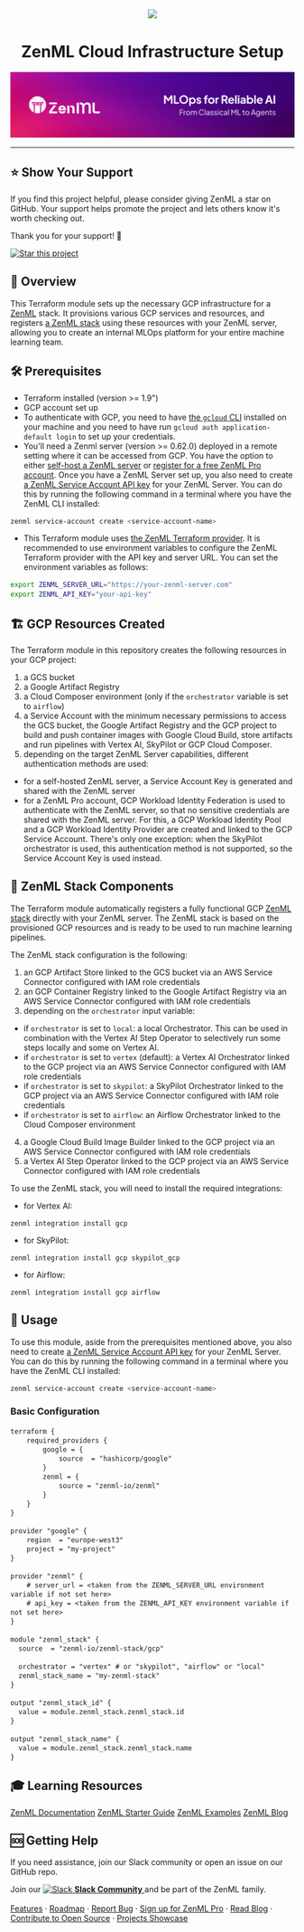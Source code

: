 <div align="center">
  <img referrerpolicy="no-referrer-when-downgrade" src="https://static.scarf.sh/a.png?x-pxid=0fcbab94-8fbe-4a38-93e8-c2348450a42e" />
  <h1 align="center">ZenML Cloud Infrastructure Setup</h1>
</div>

<div align="center">
  <a href="https://zenml.io">
    <img alt="ZenML Logo" src="https://raw.githubusercontent.com/zenml-io/zenml/main/docs/book/.gitbook/assets/header.png" alt="ZenML Logo">
  </a>
  <br />
</div>

---

## ⭐️ Show Your Support

If you find this project helpful, please consider giving ZenML a star on GitHub. Your support helps promote the project and lets others know it's worth checking out.

Thank you for your support! 🌟

[![Star this project](https://img.shields.io/github/stars/zenml-io/zenml?style=social)](https://github.com/zenml-io/zenml/stargazers)

## 🚀 Overview

This Terraform module sets up the necessary GCP infrastructure for a [ZenML](https://zenml.io) stack. It provisions various GCP services and resources, and registers [a ZenML stack](https://docs.zenml.io/user-guide/production-guide/understand-stacks) using these resources with your ZenML server, allowing you to create an internal MLOps platform for your entire machine learning team.

## 🛠 Prerequisites

- Terraform installed (version >= 1.9")
- GCP account set up
- To authenticate with GCP, you need to have [the `gcloud` CLI](https://cloud.google.com/sdk/gcloud)
installed on your machine and you need to have run `gcloud auth application-default login`
to set up your credentials.
- You'll need a Zenml server (version >= 0.62.0) deployed in a remote setting where it can be accessed from GCP. You have the option to either [self-host a ZenML server](https://docs.zenml.io/getting-started/deploying-zenml) or [register for a free ZenML Pro account](https://cloud.zenml.io/signup). Once you have a ZenML Server set up, you also need to create [a ZenML Service Account API key](https://docs.zenml.io/how-to/connecting-to-zenml/connect-with-a-service-account) for your ZenML Server. You can do this by running the following command in a terminal where you have the ZenML CLI installed:

```bash
zenml service-account create <service-account-name>
```

- This Terraform module uses [the ZenML Terraform provider](https://registry.terraform.io/providers/zenml-io/zenml/latest/docs). It is recommended to use environment variables to configure the ZenML Terraform provider with the API key and server URL. You can set the environment variables as follows:

```bash
export ZENML_SERVER_URL="https://your-zenml-server.com"
export ZENML_API_KEY="your-api-key"
```


## 🏗 GCP Resources Created

The Terraform module in this repository creates the following resources in your GCP project:

1. a GCS bucket
2. a Google Artifact Registry
3. a Cloud Composer environment (only if the `orchestrator` variable is set to `airflow`)
4. a Service Account with the minimum necessary permissions to access the GCS bucket, the Google Artifact Registry and the GCP project to build and push container images with Google Cloud Build, store artifacts and run pipelines with Vertex AI, SkyPilot or GCP Cloud Composer.
5. depending on the target ZenML Server capabilities, different authentication methods are used:
  * for a self-hosted ZenML server, a Service Account Key is generated and shared with the ZenML server
  * for a ZenML Pro account, GCP Workload Identity Federation is used to authenticate with the ZenML server, so that no sensitive credentials are shared with the ZenML server. For this, a GCP Workload Identity Pool and a GCP Workload Identity Provider are created and linked to the GCP Service Account. There's only one exception: when the SkyPilot orchestrator is used, this authentication method is not supported, so the Service Account Key is used instead.

## 🧩 ZenML Stack Components

The Terraform module automatically registers a fully functional GCP [ZenML stack](https://docs.zenml.io/user-guide/production-guide/understand-stacks) directly with your ZenML server. The ZenML stack is based on the provisioned GCP resources and is ready to be used to run machine learning pipelines.

The ZenML stack configuration is the following:

1. an GCP Artifact Store linked to the GCS bucket via an AWS Service Connector configured with IAM role credentials
2. an GCP Container Registry linked to the Google Artifact Registry via an AWS Service Connector configured with IAM role credentials
3. depending on the `orchestrator` input variable:
  * if `orchestrator` is set to `local`: a local Orchestrator. This can be used in combination with the Vertex AI Step Operator to selectively run some steps locally and some on Vertex AI.
  * if `orchestrator` is set to `vertex` (default): a Vertex AI Orchestrator linked to the GCP project via an AWS Service Connector configured with IAM role credentials
  * if `orchestrator` is set to `skypilot`: a SkyPilot Orchestrator linked to the GCP project via an AWS Service Connector configured with IAM role credentials
  * if `orchestrator` is set to `airflow`: an Airflow Orchestrator linked to the Cloud Composer environment
4. a Google Cloud Build Image Builder linked to the GCP project via an AWS Service Connector configured with IAM role credentials
5. a Vertex AI Step Operator linked to the GCP project via an AWS Service Connector configured with IAM role credentials

To use the ZenML stack, you will need to install the required integrations:

* for Vertex AI:

```shell
zenml integration install gcp
```

* for SkyPilot:

```shell
zenml integration install gcp skypilot_gcp
```

* for Airflow:

```shell
zenml integration install gcp airflow
```


## 🚀 Usage

To use this module, aside from the prerequisites mentioned above, you also need to create [a ZenML Service Account API key](https://docs.zenml.io/how-to/connecting-to-zenml/connect-with-a-service-account) for your ZenML Server. You can do this by running the following command in a terminal where you have the ZenML CLI installed:

```bash
zenml service-account create <service-account-name>
```

### Basic Configuration

```hcl
terraform {
    required_providers {
        google = {
            source  = "hashicorp/google"
        }
        zenml = {
            source = "zenml-io/zenml"
        }
    }
}

provider "google" {
    region  = "europe-west3"
    project = "my-project"
}

provider "zenml" {
    # server_url = <taken from the ZENML_SERVER_URL environment variable if not set here>
    # api_key = <taken from the ZENML_API_KEY environment variable if not set here>
}

module "zenml_stack" {
  source  = "zenml-io/zenml-stack/gcp"

  orchestrator = "vertex" # or "skypilot", "airflow" or "local"
  zenml_stack_name = "my-zenml-stack"
}

output "zenml_stack_id" {
  value = module.zenml_stack.zenml_stack.id
}

output "zenml_stack_name" {
  value = module.zenml_stack.zenml_stack.name
}
```

## 🎓 Learning Resources

[ZenML Documentation](https://docs.zenml.io/)
[ZenML Starter Guide](https://docs.zenml.io/user-guide/starter-guide)
[ZenML Examples](https://github.com/zenml-io/zenml/tree/main/examples)
[ZenML Blog](https://www.zenml.io/blog)

## 🆘 Getting Help
If you need assistance, join our Slack community or open an issue on our GitHub repo.


<div>
<p align="left">
    <div align="left">
      Join our <a href="https://zenml.io/slack" target="_blank">
      <img width="18" src="https://cdn3.iconfinder.com/data/icons/logos-and-brands-adobe/512/306_Slack-512.png" alt="Slack"/>
    <b>Slack Community</b> </a> and be part of the ZenML family.
    </div>
    <br />
    <a href="https://zenml.io/features">Features</a>
    ·
    <a href="https://zenml.io/roadmap">Roadmap</a>
    ·
    <a href="https://github.com/zenml-io/zenml/issues">Report Bug</a>
    ·
    <a href="https://zenml.io/cloud">Sign up for ZenML Pro</a>
    ·
    <a href="https://www.zenml.io/blog">Read Blog</a>
    ·
    <a href="https://github.com/zenml-io/zenml/issues?q=is%3Aopen+is%3Aissue+archived%3Afalse+label%3A%22good+first+issue%22">Contribute to Open Source</a>
    ·
    <a href="https://github.com/zenml-io/zenml-projects">Projects Showcase</a>
  </p>
</div>
